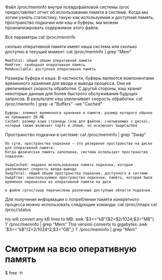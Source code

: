 Файл /proc/meminfo внутри псевдофайловой системы /proc предоставляет отчет об использовании памяти в системе. 
Когда мы хотим узнать статистику, такую как используемая и доступная память, 
пространство подкачки или кэш и буферы, мы можем проанализировать содержимое этого файла. 

Все параметры 
    cat /proc/meminfo

сколько оперативной памяти имеет наша система или сколько доступно в текущий момент:
    cat /proc/meminfo | grep "Mem"

    MemTotal: общий объем оперативной памяти
    MemFree: свободная оперативная память
    MemAvailable: доступная оперативная память

Размеры буфера и кэша. 
В частности, буферы являются компонентами временного хранения для ввода и вывода процесса.
Они не увеличивают скорость обработки. 
С другой стороны, кэш хранит некоторые данные для более быстрого обслуживания будущих запросов. 
В результате кэш увеличивает скорость обработки.
    cat /proc/meminfo | grep -e "Buffers" -we "Cached" 

    Буферы: элемент временного хранения в памяти, размер которого обычно не превышает 20 МБ
    Cached: размер кэша страницы (кэш для файлов, считываемых с диска), 
    который также включает tmpfs и shmem, но исключает SwapCached

Пространство подкачки в системе:
    cat /proc/meminfo | grep "Swap" 
    
    По сути, пространство подкачки — это резервное пространство на диске для оперативной памяти. 
    Когда физическая память заполнена, система использует пространство подкачки:

    SwapCached: недавно использованная память подкачки, которая увеличивает скорость ввода-вывода
    SwapTotal: общий объем пространства подкачки, доступного в системе
    SwapFree: неиспользуемое пространство подкачки, память, которая была временно перенесена из оперативной памяти на диск

    в файле /proc/swap перечислены различные доступные области подкачки.

Для получения информации о потреблении памяти конкретного процесса можно использовать следующие команды:
    cat /proc/<pid>/maps
    cat /proc/<pid>/status

his will convert any kB lines to MB:
    awk '$3=="kB"{$2=$2/1024;$3="MB"} 1' /proc/meminfo | grep "Mem"
This version converts to gigabytes:
    awk '$3=="kB"{$2=$2/1024^2;$3="GB";} 1' /proc/meminfo | grep "Mem"


# Смотрим на всю оперативную память
$ free -h

